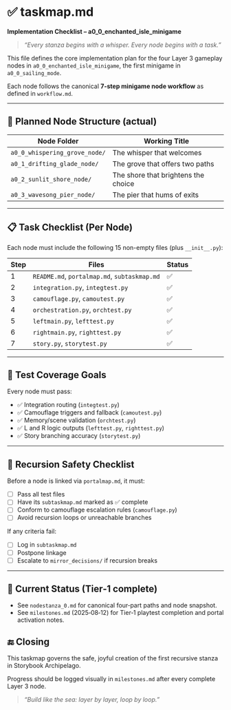 # ✅ taskmap.md  
**Implementation Checklist – a0_0_enchanted_isle_minigame**

> _“Every stanza begins with a whisper. Every node begins with a task.”_

This file defines the core implementation plan for the four Layer 3 gameplay nodes in `a0_0_enchanted_isle_minigame`, the first minigame in `a0_0_sailing_mode`.

Each node follows the canonical **7-step minigame node workflow** as defined in `workflow.md`.

---

## 🧱 Planned Node Structure (actual)

| Node Folder                     | Working Title                     |
|--------------------------------|-----------------------------------|
| `a0_0_whispering_grove_node/`  | The whisper that welcomes         |
| `a0_1_drifting_glade_node/`    | The grove that offers two paths   |
| `a0_2_sunlit_shore_node/`      | The shore that brightens the choice |
| `a0_3_wavesong_pier_node/`     | The pier that hums of exits       |

---

## 📋 Task Checklist (Per Node)

Each node must include the following 15 non-empty files (plus `__init__.py`):

| Step | Files                        | Status |
|------|------------------------------|--------|
| 1    | `README.md`, `portalmap.md`, `subtaskmap.md` | ✅ |
| 2    | `integration.py`, `integtest.py`             | ✅ |
| 3    | `camouflage.py`, `camoutest.py`              | ✅ |
| 4    | `orchestration.py`, `orchtest.py`            | ✅ |
| 5    | `leftmain.py`, `lefttest.py`                 | ✅ |
| 6    | `rightmain.py`, `righttest.py`               | ✅ |
| 7    | `story.py`, `storytest.py`                   | ✅ |

---

## 🧪 Test Coverage Goals

Every node must pass:
- ✅ Integration routing (`integtest.py`)
- ✅ Camouflage triggers and fallback (`camoutest.py`)
- ✅ Memory/scene validation (`orchtest.py`)
- ✅ L and R logic outputs (`lefttest.py`, `righttest.py`)
- ✅ Story branching accuracy (`storytest.py`)

---

## 🧬 Recursion Safety Checklist

Before a node is linked via `portalmap.md`, it must:
- [ ] Pass all test files
- [ ] Have its `subtaskmap.md` marked as ✅ complete
- [ ] Conform to camouflage escalation rules (`camouflage.py`)
- [ ] Avoid recursion loops or unreachable branches

If any criteria fail:
- [ ] Log in `subtaskmap.md`
- [ ] Postpone linkage
- [ ] Escalate to `mirror_decisions/` if recursion breaks

---

## 📌 Current Status (Tier‑1 complete)

- See `nodestanza_0.md` for canonical four‑part paths and node snapshot.
- See `milestones.md` (2025‑08‑12) for Tier‑1 playtest completion and portal activation notes.

## 🔚 Closing

This taskmap governs the safe, joyful creation of the first recursive stanza in Storybook Archipelago.

Progress should be logged visually in `milestones.md` after every complete Layer 3 node.

> _“Build like the sea: layer by layer, loop by loop.”_
